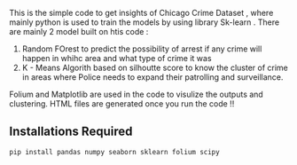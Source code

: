 This is the simple code to get insights of Chicago Crime Dataset , where mainly python is used to train the models by using library Sk-learn .
There are mainly 2 model built on htis code :
  1. Random FOrest to predict the possibility of arrest if any crime will happen in whihc area and what type of crime it was 
  2. K - Means Algorith based on silhoutte score to know the cluster of crime in areas where Police needs to expand their patrolling and surveillance.


Folium and Matplotlib are used in the code to visulize the outputs and clustering.
HTML files are generated once you run the code !!

## Installations Required

```bash
pip install pandas numpy seaborn sklearn folium scipy
